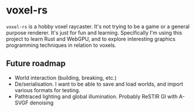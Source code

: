 # voxel-rs

`voxel-rs` is a hobby voxel raycaster. It's not trying to be a game or a general purpose renderer. It's just for fun and learning. Specifically I'm using this project to learn Rust and WebGPU, and to explore interesting graphics programming techniques in relation to voxels.

## Future roadmap

- World interaction (building, breaking, etc.)
- De/serialisation. I want to be able to save and load worlds, and import various formats for testing.
- Pathtraced lighting and global illumination. Probably ReSTIR GI with A-SVGF denoising
